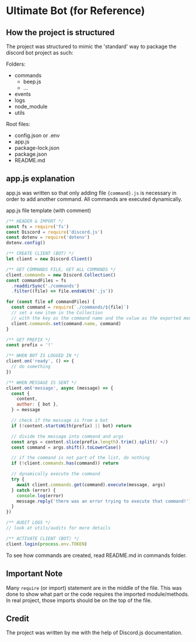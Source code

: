 # Ultimate Bot (for Reference)

## How the project is structured

The project was structured to mimic the 'standard' way to package the discord bot project as such:

Folders:

- commands
  - beep.js
  - ...
- events
- logs
- node_module
- utils

Root files:

- config.json or .env
- app.js
- package-lock.json
- package.json
- README.md

## app.js explanation

app.js was written so that only adding file `{command}.js` is necessary in order to add another command. All commands are executed dynamically.

app.js file template (with comment)

```javascript
/** HEADER & IMPORT */
const fs = require('fs')
const Discord = require('discord.js')
const dotenv = require('dotenv')
dotenv.config()

/** CREATE CLIENT (BOT) */
let client = new Discord.Client()

/** GET COMMANDS FILE, GET ALL COMMANDS */
client.commands = new Discord.Collection()
const commandFiles = fs
  .readdirSync('./commands')
  .filter((file) => file.endsWith('.js'))

for (const file of commandFiles) {
  const command = require(`./commands/${file}`)
  // set a new item in the Collection
  // with the key as the command name and the value as the exported module
  client.commands.set(command.name, command)
}

/** GET PREFIX */
const prefix = '!'

/** WHEN BOT IS LOGGED IN */
client.on('ready', () => {
  // do something
})

/** WHEN MESSAGE IS SENT */
client.on('message', async (message) => {
  const {
    content,
    author: { bot },
  } = message

  // check if the message is from a bot
  if (!content.startsWith(prefix) || bot) return

  // divide the message into command and args
  const args = content.slice(prefix.length).trim().split(/ +/)
  const command = args.shift().toLowerCase()

  // if the command is not part of the list, do nothing
  if (!client.commands.has(command)) return

  // dynamically execute the command
  try {
    await client.commands.get(command).execute(message, args)
  } catch (error) {
    console.log(error)
    message.reply('there was an error trying to execute that command!')
  }
})

/** AUDIT LOGS */
// look at utils/audits for more details

/** ACTIVATE CLIENT (BOT) */
client.login(process.env.TOKEN)
```

To see how commands are created, read README.md in commands folder.

## Important Note

Many `require` (or import) statement are in the middle of the file. This was done to show what part or the code requires the imported module/methods. In real project, those imports should be on the top of the file.

## Credit

The project was written by me with the help of Discord.js documentation.
